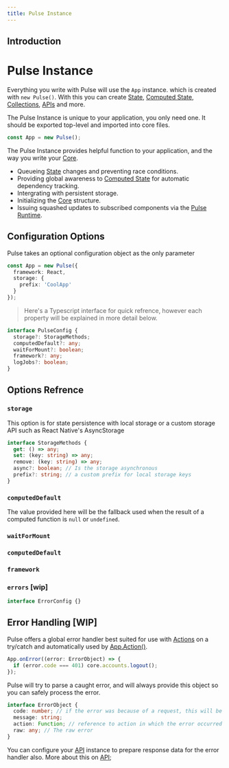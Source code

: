```yaml
---
title: Pulse Instance
---
```


## Introduction

# Pulse Instance

Everything you write with Pulse will use the `App` instance. which is created with `new Pulse()`. With this you can create [State](), [Computed State](), [Collections](), [APIs]() and more.

The Pulse Instance is unique to your application, you only need one. It should be exported top-level and imported into core files.

```ts
const App = new Pulse();
```

The Pulse Instance provides helpful function to your application, and the way you write your [Core]().

- Queueing [State]() changes and preventing race conditions.
- Providing global awareness to [Computed State]() for automatic dependency tracking.
- Intergrating with persistent storage.
- Initializing the [Core]() structure.
- Issuing squashed updates to subscribed components via the [Pulse Runtime]().

## Configuration Options

Pulse takes an optional configuration object as the only parameter

```ts
const App = new Pulse({
  framework: React,
  storage: {
    prefix: 'CoolApp'
  }
});
```

> Here's a Typescript interface for quick refrence, however each property will be explained in more detail below.

```ts
interface PulseConfig {
  storage?: StorageMethods;
  computedDefault?: any;
  waitForMount?: boolean;
  framework?: any;
  logJobs?: boolean;
}
```

## Options Refrence

### `storage`

This option is for state persistence with local storage or a custom storage API such as React Native's AsyncStorage

```ts
interface StorageMethods {
  get: () => any;
  set: (key: string) => any;
  remove: (key: string) => any;
  async?: boolean; // Is the storage asynchronous
  prefix?: string; // a custom prefix for local storage keys
}
```

### `computedDefault`

The value provided here will be the fallback used when the result of a computed function is `null` or `undefined`.

### `waitForMount`

### `computedDefault`

### `framework`

### `errors` [wip]

```ts
interface ErrorConfig {}
```

## Error Handling [WIP]

Pulse offers a global error handler best suited for use with [Actions]() on a try/catch and automatically used by [App.Action()]().

```ts
App.onError((error: ErrorObject) => {
  if (error.code === 401) core.accounts.logout();
});
```

Pulse will try to parse a caught error, and will always provide this object so you can safely process the error.

```ts
interface ErrorObject {
  code: number; // if the error was because of a request, this will be the request error code
  message: string;
  action: Function; // reference to action in which the error occurred
  raw: any; // The raw error
}
```

You can configure your [API]() instance to prepare response data for the error handler also. More about this on [API]();
